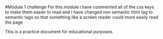 #Module 1 challenge
 For this module i have commented all of the css keys to make them easier to read and I have changed  non semantic html tag to semantic tags so that something like a screen reader
could more easily read the page




This is a practice document for educational purposes.